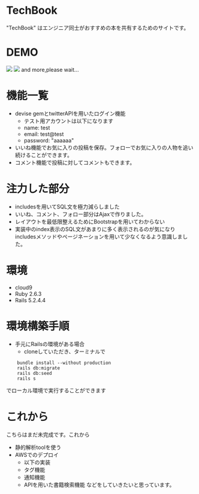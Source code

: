 # TechBook

"TechBook" はエンジニア同士がおすすめの本を共有するためのサイトです。

# DEMO

![](https://raw.github.com/wiki/nebokecat/Techbook/images/CRUD.gif)
![](https://raw.github.com/wiki/nebokecat/Techbook/images/favo_follow.gif)
and more,please wait...

# 機能一覧

- devise gemとtwitterAPIを用いたログイン機能
  - テスト用アカウントは以下になります
   - name: test
   - email: test@test
   - password: "aaaaaa"
- いいね機能でお気に入りの投稿を保存。フォローでお気に入りの人物を追い続けることができます。
- コメント機能で投稿に対してコメントもできます。

# 注力した部分

- includesを用いてSQL文を極力減らしました
- いいね、コメント、フォロー部分はAjaxで作りました。
- レイアウトを最低限整えるためにBootstrapを用いてわからない
- 実装中のindex表示のSQL文があまりに多く表示されるのが気になりincludesメソッドやページネーションを用いて少なくなるよう意識しました。

# 環境
- cloud9
- Ruby 2.6.3
- Rails 5.2.4.4

# 環境構築手順
- 手元にRailsの環境がある場合
  - cloneしていただき、ターミナルで
```
    bundle install --without production
    rails db:migrate
    rails db:seed
    rails s
```
でローカル環境で実行することができます

# これから

こちらはまだ未完成です。これから
- 静的解析toolを使う
- AWSでのデプロイ
  - 以下の実装
   - タグ機能
   - 通知機能
   - APIを用いた書籍検索機能
などをしていきたいと思っています。
